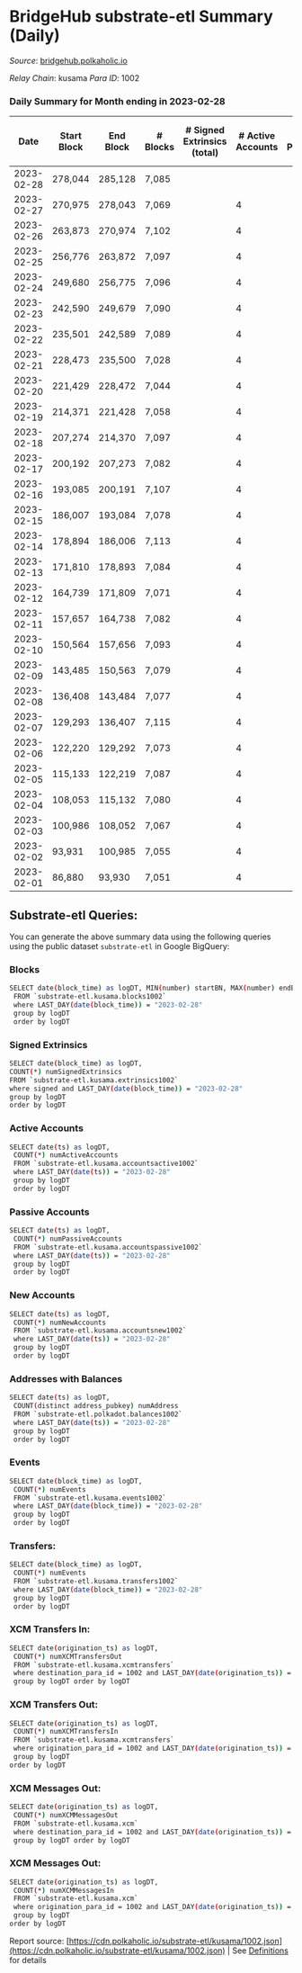# BridgeHub substrate-etl Summary (Daily)

_Source_: [bridgehub.polkaholic.io](https://bridgehub.polkaholic.io)

*Relay Chain*: kusama
*Para ID*: 1002



### Daily Summary for Month ending in 2023-02-28


| Date | Start Block | End Block | # Blocks | # Signed Extrinsics (total) | # Active Accounts | # Passive | # New | # Addresses with Balances | # Events | # Transfers | # XCM Transfers In | # XCM Transfers Out | # XCM In | # XCM Out | Issues | 
| ---- | ----------- | --------- | -------- | --------------------------- | ----------------- | --------- | ----- | ------------------------- | -------- | ----------- | ------------------ | ------------------- | -------- | --------- | ------ |
| 2023-02-28 | 278,044 | 285,128 | 7,085 |  |  |  |  | 4 | 14,174 |   |   |   |  |  |  |
| 2023-02-27 | 270,975 | 278,043 | 7,069 |  | 4 |  |  | 4 | 14,142 |   |   |   |  |  |  |
| 2023-02-26 | 263,873 | 270,974 | 7,102 |  | 4 |  |  | 4 | 14,208 |   |   |   |  |  |  |
| 2023-02-25 | 256,776 | 263,872 | 7,097 |  | 4 |  |  | 4 | 14,198 |   |   |   |  |  |  |
| 2023-02-24 | 249,680 | 256,775 | 7,096 |  | 4 |  |  | 4 | 14,196 |   |   |   |  |  |  |
| 2023-02-23 | 242,590 | 249,679 | 7,090 |  | 4 |  |  | 4 | 14,184 |   |   |   |  |  |  |
| 2023-02-22 | 235,501 | 242,589 | 7,089 |  | 4 |  |  | 4 | 14,182 |   |   |   |  |  |  |
| 2023-02-21 | 228,473 | 235,500 | 7,028 |  | 4 |  |  | 4 | 14,060 |   |   |   |  |  |  |
| 2023-02-20 | 221,429 | 228,472 | 7,044 |  | 4 |  |  | 4 | 14,103 |   |   |   |  |  |  |
| 2023-02-19 | 214,371 | 221,428 | 7,058 |  | 4 |  |  | 4 | 14,120 |   |   |   |  |  |  |
| 2023-02-18 | 207,274 | 214,370 | 7,097 |  | 4 |  |  | 4 | 14,198 |   |   |   |  |  |  |
| 2023-02-17 | 200,192 | 207,273 | 7,082 |  | 4 |  |  | 4 | 14,168 |   |   |   |  |  |  |
| 2023-02-16 | 193,085 | 200,191 | 7,107 |  | 4 |  |  | 4 | 14,218 |   |   |   |  |  |  |
| 2023-02-15 | 186,007 | 193,084 | 7,078 |  | 4 |  |  | 4 | 14,160 |   |   |   |  |  |  |
| 2023-02-14 | 178,894 | 186,006 | 7,113 |  | 4 |  |  | 4 | 14,230 |   |   |   |  |  |  |
| 2023-02-13 | 171,810 | 178,893 | 7,084 |  | 4 |  |  | 4 | 14,172 |   |   |   |  |  |  |
| 2023-02-12 | 164,739 | 171,809 | 7,071 |  | 4 |  |  | 4 | 14,146 |   |   |   |  |  |  |
| 2023-02-11 | 157,657 | 164,738 | 7,082 |  | 4 |  |  | 4 | 14,168 |   |   |   |  |  |  |
| 2023-02-10 | 150,564 | 157,656 | 7,093 |  | 4 |  |  | 4 | 14,190 |   |   |   |  |  |  |
| 2023-02-09 | 143,485 | 150,563 | 7,079 |  | 4 |  |  | 4 | 14,162 |   |   |   |  |  |  |
| 2023-02-08 | 136,408 | 143,484 | 7,077 |  | 4 |  |  | 4 | 14,158 |   |   |   |  |  |  |
| 2023-02-07 | 129,293 | 136,407 | 7,115 |  | 4 |  |  | 4 | 14,234 |   |   |   |  |  |  |
| 2023-02-06 | 122,220 | 129,292 | 7,073 |  | 4 |  |  | 4 | 14,150 |   |   |   |  |  |  |
| 2023-02-05 | 115,133 | 122,219 | 7,087 |  | 4 |  |  | 4 | 14,178 |   |   |   |  |  |  |
| 2023-02-04 | 108,053 | 115,132 | 7,080 |  | 4 |  |  | 4 | 14,163 |   |   |   |  |  |  |
| 2023-02-03 | 100,986 | 108,052 | 7,067 |  | 4 |  |  | 4 | 14,138 |   |   |   |  |  |  |
| 2023-02-02 | 93,931 | 100,985 | 7,055 |  | 4 |  |  | 4 | 14,114 |   |   |   |  |  |  |
| 2023-02-01 | 86,880 | 93,930 | 7,051 |  | 4 |  |  | 4 | 14,106 |   |   |   |  |  |  |

## Substrate-etl Queries:
You can generate the above summary data using the following queries using the public dataset `substrate-etl` in Google BigQuery:

### Blocks
```bash
SELECT date(block_time) as logDT, MIN(number) startBN, MAX(number) endBN, COUNT(*) numBlocks 
 FROM `substrate-etl.kusama.blocks1002`  
 where LAST_DAY(date(block_time)) = "2023-02-28" 
 group by logDT 
 order by logDT
```

### Signed Extrinsics
```bash
SELECT date(block_time) as logDT, 
COUNT(*) numSignedExtrinsics 
FROM `substrate-etl.kusama.extrinsics1002`  
where signed and LAST_DAY(date(block_time)) = "2023-02-28" 
group by logDT 
order by logDT
```

### Active Accounts
```bash
SELECT date(ts) as logDT, 
 COUNT(*) numActiveAccounts 
 FROM `substrate-etl.kusama.accountsactive1002` 
 where LAST_DAY(date(ts)) = "2023-02-28" 
 group by logDT 
 order by logDT
```

### Passive Accounts
```bash
SELECT date(ts) as logDT, 
 COUNT(*) numPassiveAccounts 
 FROM `substrate-etl.kusama.accountspassive1002` 
 where LAST_DAY(date(ts)) = "2023-02-28" 
 group by logDT 
 order by logDT
```

### New Accounts
```bash
SELECT date(ts) as logDT, 
 COUNT(*) numNewAccounts 
 FROM `substrate-etl.kusama.accountsnew1002` 
 where LAST_DAY(date(ts)) = "2023-02-28" 
 group by logDT
 order by logDT
```

### Addresses with Balances
```bash
SELECT date(ts) as logDT,
 COUNT(distinct address_pubkey) numAddress 
 FROM `substrate-etl.polkadot.balances1002` 
 where LAST_DAY(date(ts)) = "2023-02-28" 
 group by logDT 
 order by logDT
```

### Events
```bash
SELECT date(block_time) as logDT, 
 COUNT(*) numEvents 
 FROM `substrate-etl.kusama.events1002` 
 where LAST_DAY(date(block_time)) = "2023-02-28" 
 group by logDT 
 order by logDT
```

### Transfers:
```bash
SELECT date(block_time) as logDT, 
 COUNT(*) numEvents 
 FROM `substrate-etl.kusama.transfers1002` 
 where LAST_DAY(date(block_time)) = "2023-02-28" 
 group by logDT 
 order by logDT
```

### XCM Transfers In:
```bash
SELECT date(origination_ts) as logDT, 
 COUNT(*) numXCMTransfersOut 
 FROM `substrate-etl.kusama.xcmtransfers` 
 where destination_para_id = 1002 and LAST_DAY(date(origination_ts)) = "2023-02-28" 
 group by logDT order by logDT
```

### XCM Transfers Out:
```bash
SELECT date(origination_ts) as logDT, 
 COUNT(*) numXCMTransfersIn 
 FROM `substrate-etl.kusama.xcmtransfers` 
 where origination_para_id = 1002 and LAST_DAY(date(origination_ts)) = "2023-02-28" 
 group by logDT 
order by logDT
```

### XCM Messages Out:
```bash
SELECT date(origination_ts) as logDT, 
 COUNT(*) numXCMMessagesOut 
 FROM `substrate-etl.kusama.xcm` 
 where destination_para_id = 1002 and LAST_DAY(date(origination_ts)) = "2023-02-28" 
 group by logDT order by logDT
```

### XCM Messages Out:
```bash
SELECT date(origination_ts) as logDT, 
 COUNT(*) numXCMMessagesIn 
 FROM `substrate-etl.kusama.xcm` 
 where origination_para_id = 1002 and LAST_DAY(date(origination_ts)) = "2023-02-28" 
 group by logDT 
order by logDT
```


Report source: [https://cdn.polkaholic.io/substrate-etl/kusama/1002.json](https://cdn.polkaholic.io/substrate-etl/kusama/1002.json) | See [Definitions](/DEFINITIONS.md) for details
